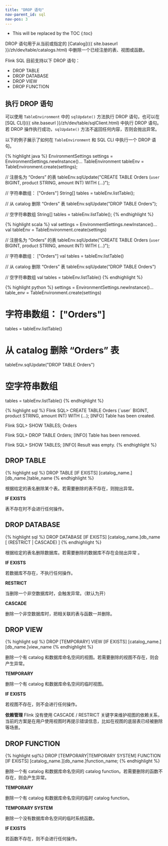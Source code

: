 ```yaml
---
title: "DROP 语句"
nav-parent_id: sql
nav-pos: 3
---
```

<!--
Licensed to the Apache Software Foundation (ASF) under one
or more contributor license agreements.  See the NOTICE file
distributed with this work for additional information
regarding copyright ownership.  The ASF licenses this file
to you under the Apache License, Version 2.0 (the
"License"); you may not use this file except in compliance
with the License.  You may obtain a copy of the License at

  http://www.apache.org/licenses/LICENSE-2.0

Unless required by applicable law or agreed to in writing,
software distributed under the License is distributed on an
"AS IS" BASIS, WITHOUT WARRANTIES OR CONDITIONS OF ANY
KIND, either express or implied.  See the License for the
specific language governing permissions and limitations
under the License.
-->

* This will be replaced by the TOC
{:toc}

DROP 语句用于从当前或指定的 [Catalog]({{ site.baseurl }}/zh/dev/table/catalogs.html) 中删除一个已经注册的表、视图或函数。

Flink SQL 目前支持以下 DROP 语句：

- DROP TABLE
- DROP DATABASE
- DROP VIEW
- DROP FUNCTION

## 执行 DROP 语句

可以使用 `TableEnvironment` 中的 `sqlUpdate()` 方法执行 DROP 语句，也可以在 [SQL CLI]({{ site.baseurl }}/zh/dev/table/sqlClient.html) 中执行 DROP 语句。 若 DROP 操作执行成功，`sqlUpdate()` 方法不返回任何内容，否则会抛出异常。

以下的例子展示了如何在 `TableEnvironment` 和  SQL CLI 中执行一个 DROP 语句。

<div class="codetabs" markdown="1">
<div data-lang="java" markdown="1">
{% highlight java %}
EnvironmentSettings settings = EnvironmentSettings.newInstance()...
TableEnvironment tableEnv = TableEnvironment.create(settings);

// 注册名为 “Orders” 的表
tableEnv.sqlUpdate("CREATE TABLE Orders (`user` BIGINT, product STRING, amount INT) WITH (...)");

// 字符串数组： ["Orders"]
String[] tables = tableEnv.listTable();

// 从 catalog 删除 “Orders” 表
tableEnv.sqlUpdate("DROP TABLE Orders");

// 空字符串数组
String[] tables = tableEnv.listTable();
{% endhighlight %}
</div>

<div data-lang="scala" markdown="1">
{% highlight scala %}
val settings = EnvironmentSettings.newInstance()...
val tableEnv = TableEnvironment.create(settings)

// 注册名为 “Orders” 的表
tableEnv.sqlUpdate("CREATE TABLE Orders (`user` BIGINT, product STRING, amount INT) WITH (...)");

// 字符串数组： ["Orders"]
val tables = tableEnv.listTable()

// 从 catalog 删除 “Orders” 表
tableEnv.sqlUpdate("DROP TABLE Orders")

// 空字符串数组
val tables = tableEnv.listTable()
{% endhighlight %}
</div>

<div data-lang="python" markdown="1">
{% highlight python %}
settings = EnvironmentSettings.newInstance()...
table_env = TableEnvironment.create(settings)

# 字符串数组： ["Orders"]
tables = tableEnv.listTable()

# 从 catalog 删除 “Orders” 表
tableEnv.sqlUpdate("DROP TABLE Orders")

# 空字符串数组
tables = tableEnv.listTable()
{% endhighlight %}
</div>

<div data-lang="SQL CLI" markdown="1">
{% highlight sql %}
Flink SQL> CREATE TABLE Orders (`user` BIGINT, product STRING, amount INT) WITH (...);
[INFO] Table has been created.

Flink SQL> SHOW TABLES;
Orders

Flink SQL> DROP TABLE Orders;
[INFO] Table has been removed.

Flink SQL> SHOW TABLES;
[INFO] Result was empty.
{% endhighlight %}
</div>
</div>

## DROP TABLE

{% highlight sql %}
DROP TABLE [IF EXISTS] [catalog_name.][db_name.]table_name
{% endhighlight %}

根据给定的表名删除某个表。若需要删除的表不存在，则抛出异常。

**IF EXISTS**

表不存在时不会进行任何操作。

## DROP DATABASE

{% highlight sql %}
DROP DATABASE [IF EXISTS] [catalog_name.]db_name [ (RESTRICT | CASCADE) ]
{% endhighlight %}

根据给定的表名删除数据库。若需要删除的数据库不存在会抛出异常 。

**IF EXISTS**

若数据库不存在，不执行任何操作。

**RESTRICT**

当删除一个非空数据库时，会触发异常。（默认为开）

**CASCADE**

删除一个非空数据库时，把相关联的表与函数一并删除。

## DROP VIEW

{% highlight sql %}
DROP [TEMPORARY] VIEW  [IF EXISTS] [catalog_name.][db_name.]view_name
{% endhighlight %}

删除一个有 catalog 和数据库命名空间的视图。若需要删除的视图不存在，则会产生异常。

**TEMPORARY**

删除一个有 catalog 和数据库命名空间的临时视图。

**IF EXISTS**

若视图不存在，则不会进行任何操作。

**依赖管理**
Flink 没有使用 CASCADE / RESTRICT 关键字来维护视图的依赖关系，当前的方案是在用户使用视图时再提示错误信息，比如在视图的底层表已经被删除等场景。

## DROP FUNCTION

{% highlight sql%}
DROP [TEMPORARY|TEMPORARY SYSTEM] FUNCTION [IF EXISTS] [catalog_name.][db_name.]function_name;
{% endhighlight %}

删除一个有 catalog 和数据库命名空间的 catalog function。若需要删除的函数不存在，则会产生异常。

**TEMPORARY**

删除一个有 catalog 和数据库命名空间的临时 catalog function。

**TEMPORARY SYSTEM**

删除一个没有数据库命名空间的临时系统函数。

**IF EXISTS**

若函数不存在，则不会进行任何操作。